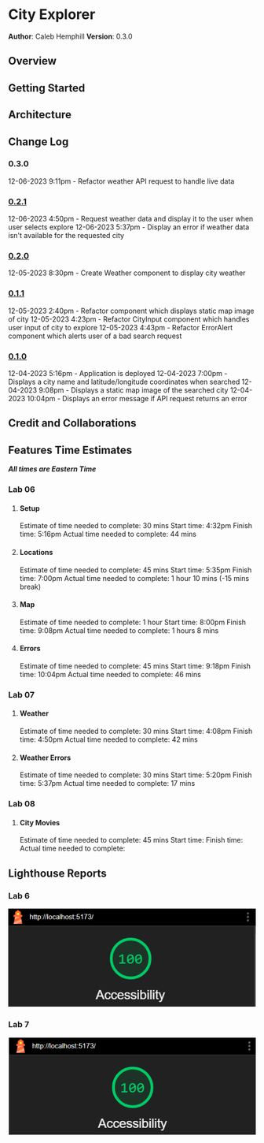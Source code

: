 # City Explorer

**Author**: Caleb Hemphill
**Version**: 0.3.0

## Overview
<!-- Provide a high level overview of what this application is and why you are building it, beyond the fact that it's an assignment for this class. (i.e. What's your problem domain?) -->

## Getting Started
<!-- What are the steps that a user must take in order to build this app on their own machine and get it running? -->

## Architecture
<!-- Provide a detailed description of the application design. What technologies (languages, libraries, etc) you're using, and any other relevant design information. -->

## Change Log
<!-- Use this area to document the iterative changes made to your application as each feature is successfully implemented. Use time stamps. Here's an example:

01-01-2001 4:59pm - Application now has a fully-functional express server, with a GET route for the location resource. -->

### 0.3.0

12-06-2023 9:11pm - Refactor weather API request to handle live data

### [0.2.1](https://github.com/kaylubh/city-explorer/pull/4)

12-06-2023 4:50pm - Request weather data and display it to the user when user selects explore
12-06-2023 5:37pm - Display an error if weather data isn't available for the requested city

### [0.2.0](https://github.com/kaylubh/city-explorer/pull/3)

12-05-2023 8:30pm - Create Weather component to display city weather

### [0.1.1](https://github.com/kaylubh/city-explorer/pull/2)

12-05-2023 2:40pm - Refactor component which displays static map image of city
12-05-2023 4:23pm - Refactor CityInput component which handles user input of city to explore
12-05-2023 4:43pm - Refactor ErrorAlert component which alerts user of a bad search request

### [0.1.0](https://github.com/kaylubh/city-explorer/pull/1)

12-04-2023 5:16pm - Application is deployed
12-04-2023 7:00pm - Displays a city name and latitude/longitude coordinates when searched
12-04-2023 9:08pm - Displays a static map image of the searched city
12-04-2023 10:04pm - Displays an error message if API request returns an error

## Credit and Collaborations
<!-- Give credit (and a link) to other people or resources that helped you build this application. -->

## Features Time Estimates

***All times are Eastern Time***

### Lab 06

1. #### Setup

    Estimate of time needed to complete: 30 mins
    Start time: 4:32pm
    Finish time: 5:16pm
    Actual time needed to complete: 44 mins

2. #### Locations

    Estimate of time needed to complete: 45 mins
    Start time: 5:35pm
    Finish time: 7:00pm
    Actual time needed to complete: 1 hour 10 mins (-15 mins break)

3. #### Map

    Estimate of time needed to complete: 1 hour
    Start time: 8:00pm
    Finish time: 9:08pm
    Actual time needed to complete: 1 hours 8 mins

4. #### Errors

    Estimate of time needed to complete: 45 mins
    Start time: 9:18pm
    Finish time: 10:04pm
    Actual time needed to complete: 46 mins

### Lab 07

1. #### Weather

    Estimate of time needed to complete: 30 mins
    Start time: 4:08pm
    Finish time: 4:50pm
    Actual time needed to complete: 42 mins

2. #### Weather Errors

    Estimate of time needed to complete: 30 mins
    Start time: 5:20pm
    Finish time: 5:37pm
    Actual time needed to complete: 17 mins

### Lab 08

1. #### City Movies

    Estimate of time needed to complete: 45 mins
    Start time:
    Finish time:
    Actual time needed to complete:

## Lighthouse Reports

### Lab 6

![Lighthouse report, score: 100](/lighthouse/lab6.png)

### Lab 7

![Lighthouse report, score: 100](/lighthouse/lab7.png)
